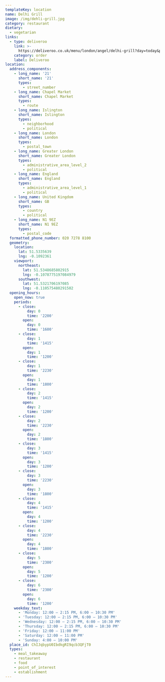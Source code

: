 ```yaml
---
templateKey: location
name: Delhi Grill
image: /img/dehli-grill.jpg
category: restaurant
dietary:
  - vegetarian
links:
  - type: deliveroo
    link: >-
      https://deliveroo.co.uk/menu/london/angel/delhi-grill?day=today&postcode=N10HD&time=ASAP
    category: order
    label: Deliveroo
location:
  address_components:
    - long_name: '21'
      short_name: '21'
      types:
        - street_number
    - long_name: Chapel Market
      short_name: Chapel Market
      types:
        - route
    - long_name: Islington
      short_name: Islington
      types:
        - neighborhood
        - political
    - long_name: London
      short_name: London
      types:
        - postal_town
    - long_name: Greater London
      short_name: Greater London
      types:
        - administrative_area_level_2
        - political
    - long_name: England
      short_name: England
      types:
        - administrative_area_level_1
        - political
    - long_name: United Kingdom
      short_name: GB
      types:
        - country
        - political
    - long_name: N1 9EZ
      short_name: N1 9EZ
      types:
        - postal_code
  formatted_phone_number: 020 7278 8100
  geometry:
    location:
      lat: 51.5335639
      lng: -0.1092361
    viewport:
      northeast:
        lat: 51.5348685802915
        lng: -0.1078775197084979
      southwest:
        lat: 51.5321706197085
        lng: -0.110575480291502
  opening_hours:
    open_now: true
    periods:
      - close:
          day: 0
          time: '2200'
        open:
          day: 0
          time: '1600'
      - close:
          day: 1
          time: '1415'
        open:
          day: 1
          time: '1200'
      - close:
          day: 1
          time: '2230'
        open:
          day: 1
          time: '1800'
      - close:
          day: 2
          time: '1415'
        open:
          day: 2
          time: '1200'
      - close:
          day: 2
          time: '2230'
        open:
          day: 2
          time: '1800'
      - close:
          day: 3
          time: '1415'
        open:
          day: 3
          time: '1200'
      - close:
          day: 3
          time: '2230'
        open:
          day: 3
          time: '1800'
      - close:
          day: 4
          time: '1415'
        open:
          day: 4
          time: '1200'
      - close:
          day: 4
          time: '2230'
        open:
          day: 4
          time: '1800'
      - close:
          day: 5
          time: '2300'
        open:
          day: 5
          time: '1200'
      - close:
          day: 6
          time: '2300'
        open:
          day: 6
          time: '1200'
    weekday_text:
      - 'Monday: 12:00 – 2:15 PM, 6:00 – 10:30 PM'
      - 'Tuesday: 12:00 – 2:15 PM, 6:00 – 10:30 PM'
      - 'Wednesday: 12:00 – 2:15 PM, 6:00 – 10:30 PM'
      - 'Thursday: 12:00 – 2:15 PM, 6:00 – 10:30 PM'
      - 'Friday: 12:00 – 11:00 PM'
      - 'Saturday: 12:00 – 11:00 PM'
      - 'Sunday: 4:00 – 10:00 PM'
  place_id: ChIJqbypU0IbdkgRI9qcb3QFjT0
  types:
    - meal_takeaway
    - restaurant
    - food
    - point_of_interest
    - establishment
---
```

